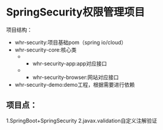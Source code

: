 # SpringSecurity权限管理项目
项目结构：
* whr-security:项目基础pom（spring io/cloud）
* whr-security-core:核心类
    * * whr-security-app:app对应接口
    * * whr-security-browser:网站对应接口
* whr-security-demo:demo工程，根据需要进行依赖

## 项目点：
1.SpringBoot+SpringSecurity
2.javax.validation自定义注解验证


